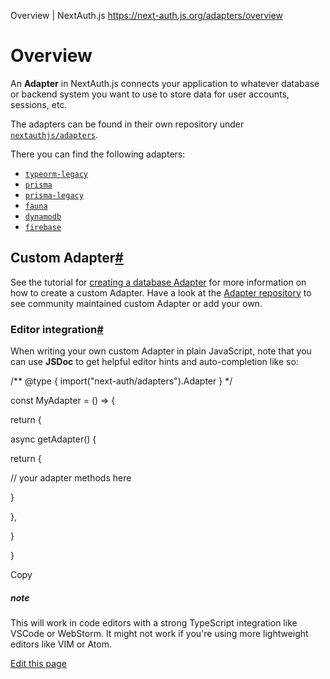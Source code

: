Overview | NextAuth.js
https://next-auth.js.org/adapters/overview




# Overview



An **Adapter** in NextAuth.js connects your application to whatever database or backend system you want to use to store data for user accounts, sessions, etc.



The adapters can be found in their own repository under [`nextauthjs/adapters`](https://github.com/nextauthjs/adapters).



There you can find the following adapters:



-   [`typeorm-legacy`](https://next-auth.js.org/adapters/typeorm/typeorm-overview)
-   [`prisma`](https://next-auth.js.org/adapters/prisma)
-   [`prisma-legacy`](https://next-auth.js.org/adapters/prisma-legacy)
-   [`fauna`](https://next-auth.js.org/adapters/fauna)
-   [`dynamodb`](https://next-auth.js.org/adapters/dynamodb)
-   [`firebase`](https://next-auth.js.org/adapters/firebase)



## Custom Adapter[#](#custom-adapter "Direct link to heading")



See the tutorial for [creating a database Adapter](https://next-auth.js.org/tutorials/creating-a-database-adapter) for more information on how to create a custom Adapter. Have a look at the [Adapter repository](https://github.com/nextauthjs/adapters) to see community maintained custom Adapter or add your own.



### Editor integration[#](#editor-integration "Direct link to heading")



When writing your own custom Adapter in plain JavaScript, note that you can use **JSDoc** to get helpful editor hints and auto-completion like so:



/\*\* @type { import("next-auth/adapters").Adapter } \*/



const MyAdapter \= () \=> {



return {



async getAdapter() {



return {



// your adapter methods here



}



},



}



}



Copy



##### note



This will work in code editors with a strong TypeScript integration like VSCode or WebStorm. It might not work if you're using more lightweight editors like VIM or Atom.



[Edit this page](https://github.com/nextauthjs/next-auth/edit/main/www/docs/adapters/overview.md)